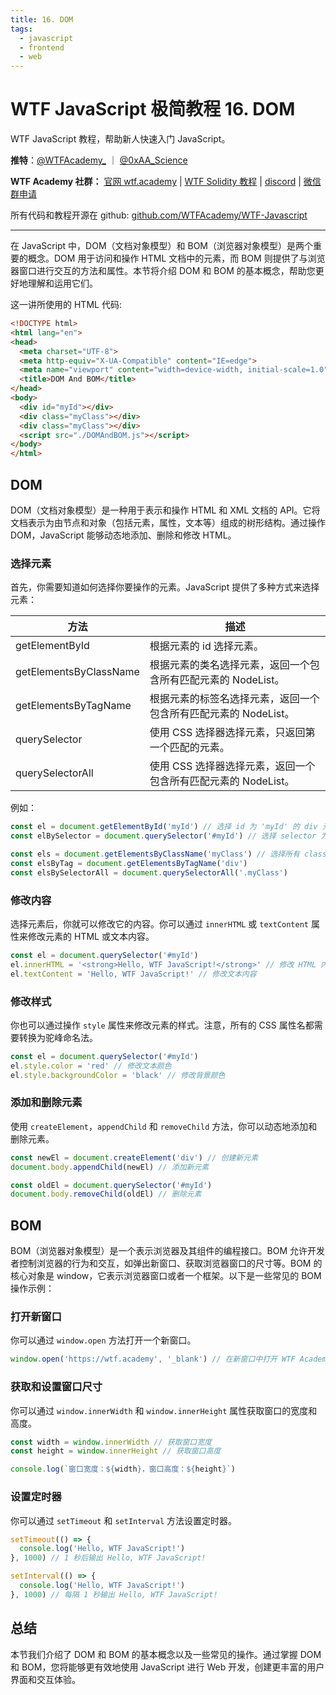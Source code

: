 ```yaml
---
title: 16. DOM
tags:
  - javascript
  - frontend
  - web
---
```

# WTF JavaScript 极简教程 16. DOM

WTF JavaScript 教程，帮助新人快速入门 JavaScript。

**推特**：[@WTFAcademy_](https://twitter.com/WTFAcademy_) ｜ [@0xAA_Science](https://twitter.com/0xAA_Science)

**WTF Academy 社群：** [官网 wtf.academy](https://wtf.academy/) | [WTF Solidity 教程](https://github.com/AmazingAng/WTFSolidity) | [discord](https://discord.gg/5akcruXrsk/) | [微信群申请](https://docs.google.com/forms/d/e/1FAIpQLSe4KGT8Sh6sJ7hedQRuIYirOoZK_85miz3dw7vA1-YjodgJ-A/viewform?usp=sf_link)

所有代码和教程开源在 github: [github.com/WTFAcademy/WTF-Javascript](https://github.com/WTFAcademy/WTF-Javascript)

---

在 JavaScript 中，DOM（文档对象模型）和 BOM（浏览器对象模型）是两个重要的概念。DOM 用于访问和操作 HTML 文档中的元素，而 BOM 则提供了与浏览器窗口进行交互的方法和属性。本节将介绍 DOM 和 BOM 的基本概念，帮助您更好地理解和运用它们。

这一讲所使用的 HTML 代码:

```html
<!DOCTYPE html>
<html lang="en">
<head>
  <meta charset="UTF-8">
  <meta http-equiv="X-UA-Compatible" content="IE=edge">
  <meta name="viewport" content="width=device-width, initial-scale=1.0">
  <title>DOM And BOM</title>
</head>
<body>
  <div id="myId"></div>
  <div class="myClass"></div>
  <div class="myClass"></div>
  <script src="./DOMAndBOM.js"></script>
</body>
</html>
```

## DOM

DOM（文档对象模型）是一种用于表示和操作 HTML 和 XML 文档的 API。它将文档表示为由节点和对象（包括元素，属性，文本等）组成的树形结构。通过操作 DOM，JavaScript 能够动态地添加、删除和修改 HTML。

### 选择元素

首先，你需要知道如何选择你要操作的元素。JavaScript 提供了多种方式来选择元素：

| 方法                      | 描述                                                                |
|-------------------------|---------------------------------------------------------------------|
| getElementById          | 根据元素的 id 选择元素。                                            |
| getElementsByClassName  | 根据元素的类名选择元素，返回一个包含所有匹配元素的 NodeList。      |
| getElementsByTagName    | 根据元素的标签名选择元素，返回一个包含所有匹配元素的 NodeList。    |
| querySelector           | 使用 CSS 选择器选择元素，只返回第一个匹配的元素。                  |
| querySelectorAll        | 使用 CSS 选择器选择元素，返回一个包含所有匹配元素的 NodeList。     |

例如：

```javascript
const el = document.getElementById('myId') // 选择 id 为 'myId' 的 div 元素
const elBySelector = document.querySelector('#myId') // 选择 selector 为 'myId' 的 div 元素，值返回第一个匹配的元素

const els = document.getElementsByClassName('myClass') // 选择所有 class 为 'myClass' 的 div 元素
const elsByTag = document.getElementsByTagName('div')
const elsBySelectorAll = document.querySelectorAll('.myClass')
```

### 修改内容

选择元素后，你就可以修改它的内容。你可以通过 `innerHTML` 或 `textContent` 属性来修改元素的 HTML 或文本内容。

```javascript
const el = document.querySelector('#myId')
el.innerHTML = '<strong>Hello, WTF JavaScript!</strong>' // 修改 HTML 内容
el.textContent = 'Hello, WTF JavaScript!' // 修改文本内容
```

### 修改样式

你也可以通过操作 `style` 属性来修改元素的样式。注意，所有的 CSS 属性名都需要转换为驼峰命名法。

```javascript
const el = document.querySelector('#myId')
el.style.color = 'red' // 修改文本颜色
el.style.backgroundColor = 'black' // 修改背景颜色
```

### 添加和删除元素

使用 `createElement`，`appendChild` 和 `removeChild` 方法，你可以动态地添加和删除元素。

```javascript
const newEl = document.createElement('div') // 创建新元素
document.body.appendChild(newEl) // 添加新元素

const oldEl = document.querySelector('#myId')
document.body.removeChild(oldEl) // 删除元素
```

## BOM

BOM（浏览器对象模型）是一个表示浏览器及其组件的编程接口。BOM 允许开发者控制浏览器的行为和交互，如弹出新窗口、获取浏览器窗口的尺寸等。BOM 的核心对象是 window，它表示浏览器窗口或者一个框架。以下是一些常见的 BOM 操作示例：

### 打开新窗口

你可以通过 `window.open` 方法打开一个新窗口。

```javascript
window.open('https://wtf.academy', '_blank') // 在新窗口中打开 WTF Academy
```

### 获取和设置窗口尺寸

你可以通过 `window.innerWidth` 和 `window.innerHeight` 属性获取窗口的宽度和高度。

```javascript
const width = window.innerWidth // 获取窗口宽度
const height = window.innerHeight // 获取窗口高度

console.log(`窗口宽度：${width}，窗口高度：${height}`)
```

### 设置定时器

你可以通过 `setTimeout` 和 `setInterval` 方法设置定时器。

```javascript
setTimeout(() => {
  console.log('Hello, WTF JavaScript!')
}, 1000) // 1 秒后输出 Hello, WTF JavaScript!

setInterval(() => {
  console.log('Hello, WTF JavaScript!')
}, 1000) // 每隔 1 秒输出 Hello, WTF JavaScript!
```

## 总结

本节我们介绍了 DOM 和 BOM 的基本概念以及一些常见的操作。通过掌握 DOM 和 BOM，您将能够更有效地使用 JavaScript 进行 Web 开发，创建更丰富的用户界面和交互体验。
